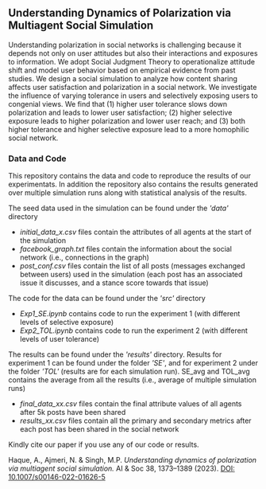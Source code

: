 ## Understanding Dynamics of Polarization via Multiagent Social Simulation

Understanding polarization in social networks is challenging because it depends not only on user attitudes but also their interactions and exposures to information. We adopt Social Judgment Theory to operationalize attitude shift and model user behavior based on empirical evidence from past studies. We design a social simulation to analyze how content sharing affects user satisfaction and polarization in a social network. We investigate the influence of varying tolerance in users and selectively exposing users to congenial views. We find that (1) higher user tolerance slows down polarization and leads to lower user satisfaction; (2) higher selective exposure leads to higher polarization and lower user reach; and (3) both higher tolerance and higher selective exposure lead to a more homophilic social network.

### Data and Code

This repository contains the data and code to reproduce the results of our experimentats. In addition the repository also contains the results generated over multiple simulation runs along with statistical analysis of the results.

The seed data used in the simulation can be found under the *'data'* directory
- *initial_data_x.csv* files contain the attributes of all agents at the start of the simulation
- *facebook_graph.txt* files contain the information about the social network (i.e., connections in the graph)
- *post_conf.csv* files contain the list of all posts (messages exchanged between users) used in the simulation (each post has an associated issue it discusses, and a stance score towards that issue)

The code for the data can be found under the *'src'* directory
- *Exp1_SE.ipynb* contains code to run the experiment 1 (with different levels of selective exposure)
- *Exp2_TOL.ipynb* contains code to run the experiment 2 (with different levels of user tolerance)

The results can be found under the *'results'* directory. Results for experiment 1 can be found under the folder *'SE'*, and for experiment 2 under the folder *'TOL'* (results are for each simulation run). SE_avg and TOL_avg contains the average from all the results (i.e., average of multiple simulation runs)
- *final_data_xx.csv* files contain the final attribute values of all agents after 5k posts have been shared
- *results_xx.csv* files contain all the primary and secondary metrics after each post has been shared in the social network

Kindly cite our paper if you use any of our code or results. 

Haque, A., Ajmeri, N. & Singh, M.P. *Understanding dynamics of polarization via multiagent social simulation.* AI & Soc 38, 1373–1389 (2023). [DOI: 10.1007/s00146-022-01626-5](https://doi.org/10.1007/s00146-022-01626-5)
